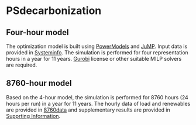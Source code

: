 # PSdecarbonization

## Four-hour model
The optimization model is built using [PowerModels](https://lanl-ansi.github.io/PowerModels.jl/stable/) and [JuMP](https://jump.dev/JuMP.jl/stable/). Input data is provided in [Systeminfo](https://github.com/JPengUMich/PSdecarbonization/blob/main/4-hour%20model/Systeminfo.m). The simulation is performed for four representation hours in a year for 11 years. [Gurobi](https://www.gurobi.com/downloads/) license or other suitable MILP solvers are required.

## 8760-hour model
Based on the 4-hour model, the simulation is performed for 8760 hours (24 hours per run) in a year for 11 years. The hourly data of load and renewables are provided in [8760data](https://github.com/JPengUMich/PSdecarbonization/blob/main/8760-hour%20model/8760data.csv) and supplementary results are provided in [Supprting Information](https://github.com/JPengUMich/PSdecarbonization/blob/main/8760-hour%20model/Supporting%20Information.pdf).

